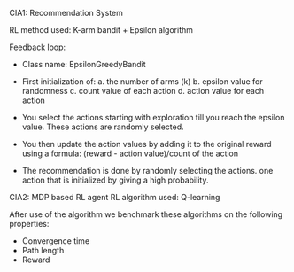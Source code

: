 CIA1: Recommendation System

RL method used: K-arm bandit + Epsilon algorithm

Feedback loop:
- Class name: EpsilonGreedyBandit
- First initialization of:
a. the number of arms (k)
b. epsilon value for randomness 
c. count value of each action
d. action value for each action

- You select the actions starting with exploration till you reach the epsilon value. These actions are randomly selected.
- You then update the action values by adding it to the original reward using a formula: (reward - action value)/count of the action
- The recommendation is done by randomly selecting the actions. one action that is initialized by giving a high probability.

CIA2: MDP based RL agent
RL algorithm used: Q-learning

After use of the algorithm we benchmark these algorithms on the following properties:
- Convergence time
- Path length
- Reward

